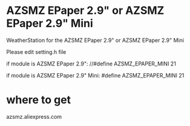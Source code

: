 # AZSMZ EPaper 2.9" or AZSMZ EPaper 2.9" Mini

WeatherStation for the AZSMZ EPaper 2.9" or AZSMZ EPaper 2.9" Mini

Please edit setting.h file

if module is AZSMZ EPaper 2.9":
//#define AZSMZ_EPAPER_MINI   21  

if module is AZSMZ EPaper 2.9" Mini:
#define AZSMZ_EPAPER_MINI   21  

# where to get
azsmz.aliexpress.com
